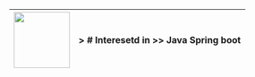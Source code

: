 
| <img src="https://media.giphy.com/media/L13NsH0Aij4Sf2Gdjt/giphy.gif" width="100px" height="100px"/> | > # Interesetd in >> Java Spring boot |
| --- | --- |
